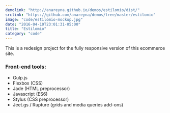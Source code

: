 ```yaml
---
demolink: "http://anareyna.github.io/demos/estilomio/dist/"
srclink: "https://github.com/anareyna/demos/tree/master/estilomio"
image: "code/estilomio-mockup.jpg"
date: "2016-04-10T23:01:31-05:00"
title: "Estilomio"
category: "code"
---
```


This is a redesign project for the fully responsive version of this ecommerce site.

### Front-end tools:

-   Gulp.js
-   Flexbox (CSS)
-   Jade (HTML preprocessor)
-   Javascript (ES6)
-   Stylus (CSS preprocessor)
-   Jeet.gs / Rupture (grids and media queries add-ons)
